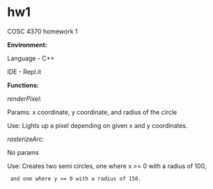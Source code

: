 # hw1
COSC 4370 homework 1

**Environment:**

Language - C++

IDE - Repl.it


**Functions:**

*renderPixel:*



Params: x coordinate, y coordinate, and radius of the circle

Use: Lights up a pixel depending on given x and y coordinates.




*rasterizeArc:*



No params

Use: Creates two semi circles, one where x >= 0 with a radius of 100,

     and one where y >= 0 with a radius of 150.
